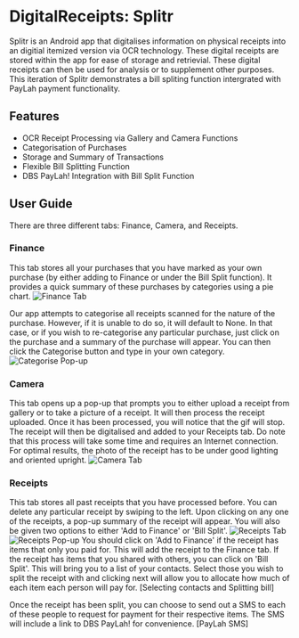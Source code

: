 # DigitalReceipts: Splitr

Splitr is an Android app that digitalises information on physical receipts into an digitial itemized version via OCR technology. These digital receipts are stored within the app for ease of storage and retrievial. These digital receipts can then be used for analysis or to supplement other purposes. This iteration of Splitr demonstrates a bill spliting function intergrated with PayLah payment functionality. 

## Features

 - OCR Receipt Processing via Gallery and Camera Functions
 - Categorisation of Purchases
 - Storage and Summary of Transactions
 - Flexible Bill Splitting Function
 - DBS PayLah! Integration with Bill Split Function
 
## User Guide
There are three different tabs: Finance, Camera, and Receipts. 

### Finance
This tab stores all your purchases that you have marked as your own purchase (by either adding to Finance or under the Bill Split function). It provides a quick summary of these purchases by categories using a pie chart. 
![Finance Tab](\readme_images\finance.png)

Our app attempts to categorise all receipts scanned for the nature of the purchase. However, if it is unable to do so, it will default to None. In that case, or if you wish to re-categorise any particular purchase, just click on the purchase and a summary of the purchase will appear. You can then click the Categorise button and type in your own category. 
![Categorise Pop-up](\readme_images\finance_popup.png)

### Camera
This tab opens up a pop-up that prompts you to either upload a receipt from gallery or to take a picture of a receipt. It will then process the receipt uploaded. Once it has been processed, you will notice that the gif will stop. The receipt will then be digitalised and added to your Receipts tab. Do note that this process will take some time and requires an Internet connection. 
For optimal results, the photo of the receipt has to be under good lighting and oriented upright. 
![Camera Tab](\readme_images\camera_popup.png)

### Receipts
This tab stores all past receipts that you have processed before. You can delete any particular receipt by swiping to the left. Upon clicking on any one of the receipts, a pop-up summary of the receipt will appear. You will also be given two options to either 'Add to Finance' or 'Bill Split'. 
![Receipts Tab](\readme_images\receipts.png)
![Receipts Pop-up](\readme_images\receipts_popup.png)
You should click on 'Add to Finance' if the receipt has items that only you paid for. This will add the receipt to the Finance tab. If the receipt has items that you shared with others, you can click on 'Bill Split'. This will bring you to a list of your contacts. Select those you wish to split the receipt with and clicking next will allow you to allocate how much of each item each person will pay for. 
[Selecting contacts and Splitting bill]

Once the receipt has been split, you can choose to send out a SMS to each of these people to request for payment for their respective items. The SMS will include a link to DBS PayLah! for convenience. 
[PayLah SMS]

